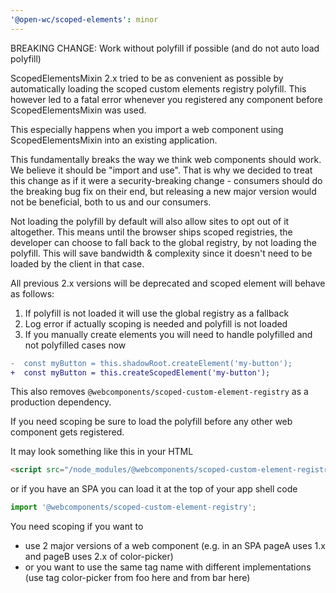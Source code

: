 ```yaml
---
'@open-wc/scoped-elements': minor
---
```


BREAKING CHANGE: Work without polyfill if possible (and do not auto load polyfill)

ScopedElementsMixin 2.x tried to be as convenient as possible by automatically loading the scoped custom elements registry polyfill.
This however led to a fatal error whenever you registered any component before ScopedElementsMixin was used.

This especially happens when you import a web component using ScopedElementsMixin into an existing application.

This fundamentally breaks the way we think web components should work. We believe it should be "import and use".
That is why we decided to treat this change as if it were a security-breaking change - consumers should do the breaking bug fix on their end, but releasing a new major version would not be beneficial, both to us and our consumers.

Not loading the polyfill by default will also allow sites to opt out of it altogether. This means until the browser ships scoped registries, the developer can choose to fall back to the global registry, by not loading the polyfill. This will save bandwidth & complexity since it doesn't need to be loaded by the client in that case.

All previous 2.x versions will be deprecated and scoped element will behave as follows:

1. If polyfill is not loaded it will use the global registry as a fallback
2. Log error if actually scoping is needed and polyfill is not loaded
3. If you manually create elements you will need to handle polyfilled and not polyfilled cases now

```diff
-  const myButton = this.shadowRoot.createElement('my-button');
+  const myButton = this.createScopedElement('my-button');
```

This also removes `@webcomponents/scoped-custom-element-registry` as a production dependency.

If you need scoping be sure to load the polyfill before any other web component gets registered.

It may look something like this in your HTML

```html
<script src="/node_modules/@webcomponents/scoped-custom-element-registry/scoped-custom-element-registry.min.js"></script>
```

or if you have an SPA you can load it at the top of your app shell code

```js
import '@webcomponents/scoped-custom-element-registry';
```

You need scoping if you want to

- use 2 major versions of a web component (e.g. in an SPA pageA uses 1.x and pageB uses 2.x of color-picker)
- or you want to use the same tag name with different implementations (use tag color-picker from foo here and from bar here)
